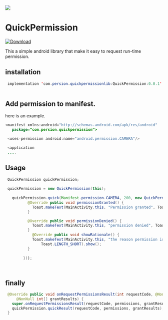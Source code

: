 <img src="https://github.com/skyways/QuickPermission/blob/master/app/src/main/res/drawable-v24/quickpermission.png"/>

# QuickPermission

[ ![Download](https://api.bintray.com/packages/skyways/QuickPermission/QuickPermission/images/download.svg) ](https://bintray.com/skyways/QuickPermission/QuickPermission/_latestVersion)

This a simple android library that make it easy to request run-time permission.

## installation
```java
 implementation 'com.persion.quickpermissionlib:QuickPermission:0.0.1'
 
 ```
## Add permission to manifest.
 here is an example.
 ```java
 <manifest xmlns:android="http://schemas.android.com/apk/res/android"
    package="com.persion.quickpermission">

  <uses-permission android:name="android.permission.CAMERA"/>

  <application
  ....
 ```

## Usage
```java
 QuickPermission quickPermission;
 
 quickPermission = new QuickPermission(this);
 
   quickPermission.quick(Manifest.permission.CAMERA, 200, new QuickPermissionListener() {
          @Override public void permissionGranted() {
            Toast.makeText(MainActivity.this, "Permission granted", Toast.LENGTH_SHORT).show();
          }

          @Override public void permissionDenied() {
            Toast.makeText(MainActivity.this, "permission denied", Toast.LENGTH_SHORT).show();
          }
            @Override public void showRationale() {
            Toast.makeText(MainActivity.this, "the reason permission is required",
                Toast.LENGTH_SHORT).show();
          }
          
        }));
 
 
 ```
## finally
 
 ```java
  @Override public void onRequestPermissionsResult(int requestCode, @NonNull String[] permissions,
      @NonNull int[] grantResults) {
    super.onRequestPermissionsResult(requestCode, permissions, grantResults);
    quickPermission.quickResult(requestCode, permissions, grantResults);
  }
 ```

